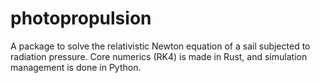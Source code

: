 # photopropulsion
A package to solve the relativistic Newton equation of a sail subjected to radiation pressure.
Core numerics (RK4) is made in Rust, and simulation management is done in Python.

